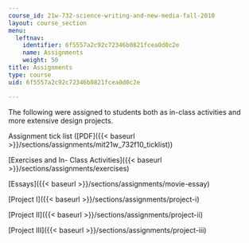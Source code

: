 ```yaml
---
course_id: 21w-732-science-writing-and-new-media-fall-2010
layout: course_section
menu:
  leftnav:
    identifier: 6f5557a2c92c72346b0821fcea0d0c2e
    name: Assignments
    weight: 50
title: Assignments
type: course
uid: 6f5557a2c92c72346b0821fcea0d0c2e

---
```


The following were assigned to students both as in-class activities and more extensive design projects.

Assignment tick list ([PDF]({{< baseurl >}}/sections/assignments/mit21w_732f10_ticklist))

[Exercises and In- Class Activities]({{< baseurl >}}/sections/assignments/exercises)

[Essays]({{< baseurl >}}/sections/assignments/movie-essay)

[Project I]({{< baseurl >}}/sections/assignments/project-i)

[Project II]({{< baseurl >}}/sections/assignments/project-ii)

[Project III]({{< baseurl >}}/sections/assignments/project-iii)